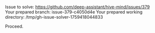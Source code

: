 Issue to solve: https://github.com/deep-assistant/hive-mind/issues/379
Your prepared branch: issue-379-c4050d4e
Your prepared working directory: /tmp/gh-issue-solver-1759418044833

Proceed.